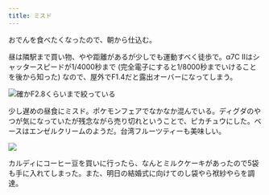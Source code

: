 ```yaml
---
title: ミスド
---
```


おでんを食べたくなったので、朝から仕込む。

昼は隣駅まで買い物、やや距離があるが少しでも運動すべく徒歩で。α7C IIはシャッタースピードが1/4000秒まで (完全電子にすると1/8000秒までいけることを後から知った) なので、屋外でF1.4だと露出オーバーになってしまう。

![確かF2.8くらいまで絞っている](https://photos.old.apkas.net/medium/202411/20241109-140312.webp)

少し遅めの昼食にミスド。ポケモンフェアでなかなか混んでいる。ディグダのやつが気になっていたが残念ながら売り切れということで、ピカチュウにした。ベースはエンゼルクリームのようだ。台湾フルーツティーも美味しい。

![](https://photos.old.apkas.net/medium/202411/20241109-145445.webp)

カルディにコーヒー豆を買いに行ったら、なんとミルクケーキがあったので5袋も手に入れてしまった。また、明日の結婚式に向けてのし袋やら袱紗やらを調達。
